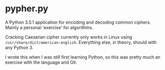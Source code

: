 # pypher.py
A Python 3.5.1 application for encoding and decoding common ciphers. Mainly a personal 'exercise' for algorithms.

Cracking Caesarian cipher currently only works in Linux using `/usr/share/dict/american-english`. Everything else, in theory, should with any Python 3.

I wrote this when I was still first learning Python, so this was pretty much an exercise with the language and Git.
